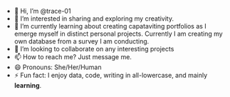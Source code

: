 - 👋 Hi, I’m @trace-01
- 👀 I’m interested in sharing and exploring my creativity.
- 🌱 I’m currently learning about creating capataviting portfolios as I emerge myself in distinct personal projects. Currently I am creating my own database from a survey I am conducting.
- 💞️ I’m looking to collaborate on any interesting projects 
- 📫 How to reach me? Just message me. 
- 😄 Pronouns: She/Her/Human
- ⚡ Fun fact: I enjoy data, code, writing in all-lowercase, and mainly <b>learning</b>.


